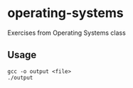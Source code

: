 # operating-systems

Exercises from Operating Systems class

## Usage
```shell
gcc -o output <file>
./output
```
